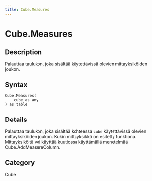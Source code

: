 ```yaml
---
title: Cube.Measures
---
```


# Cube.Measures


## Description

Palauttaa taulukon, joka sisältää käytettävissä olevien mittayksiköiden joukon.


## Syntax

```powerquery
Cube.Measures(
    cube as any
) as table
```


## Details

Palauttaa taulukon, joka sisältää kohteessa <code>cube</code> käytettävissä olevien mittayksiköiden joukon.    Kukin mittayksikkö on esitetty funktiona. Mittayksiköitä voi käyttää kuutiossa käyttämällä menetelmää Cube.AddMeasureColumn.



## Category
Cube

